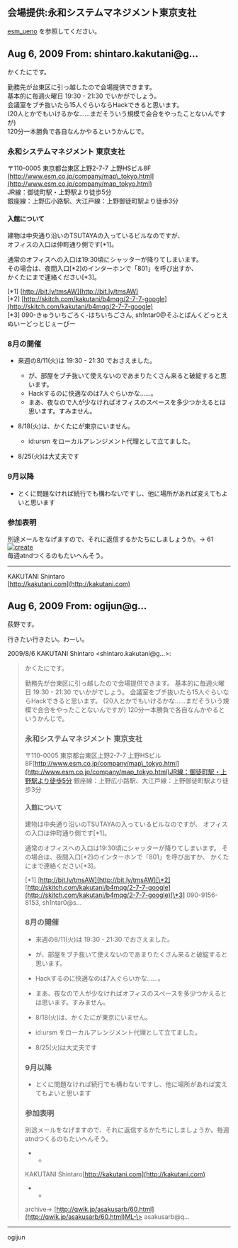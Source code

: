 ## 会場提供:永和システムマネジメント東京支社

[esm\_ueno](esm_ueno.html) を参照してください。

## Aug 6, 2009 From: shintaro.kakutani@g...

かくたにです。

勤務先が台東区に引っ越したので会場提供できます。  
基本的に毎週火曜日 19:30 - 21:30 でいかがでしょう。  
会議室をブチ抜いたら15人ぐらいならHackできると思います。  
(20人とかでもいけるかな……まだそういう規模で会合をやったことないんですが)  
120分一本勝負で各自なんかやるというかんじで。

### 永和システムマネジメント 東京支社

〒110-0005 東京都台東区上野2-7-7 上野HSビル8F  
[http://www.esm.co.jp/company/map\_tokyo.html](http://www.esm.co.jp/company/map_tokyo.html)  
JR線：御徒町駅・上野駅より徒歩5分  
銀座線：上野広小路駅、大江戸線：上野御徒町駅より徒歩3分

#### 入館について

建物は中央通り沿いのTSUTAYAの入っているビルなのですが、  
オフィスの入口は仲町通り側です[\*1]。

通常のオフィスへの入口は19:30頃にシャッターが降りてしまいます。  
その場合は、夜間入口[\*2]のインターホンで「801」を呼び出すか、  
かくたにまで連絡ください[\*3]。

[\*1] [http://bit.ly/tmsAW](http://bit.ly/tmsAW)  
[\*2] [http://skitch.com/kakutani/b4mqg/2-7-7-google](http://skitch.com/kakutani/b4mqg/2-7-7-google)  
[\*3] 090-きゅういちごろく-はちいちごさん, sh1ntar0@そふとばんくどっとえぬいーどっとじぇーぴー

### 8月の開催

- 来週の8/11(火)は 19:30 - 21:30 でおさえました。

  - が、部屋をブチ抜いて使えないのであまりたくさん来ると破綻すると思います。
  - Hackするのに快適なのは7人ぐらいかな……。
  - まあ、夜なので人が少なければオフィスのスペースを多少つかえるとは思います。すみません。
- 8/18(火)は、かくたにが東京にいません。

  - id:ursm をローカルアレンジメント代理として立てました。
- 8/25(火)は大丈夫です

### 9月以降

- とくに問題なければ続行でも構わないですし、他に場所があれば変えてもよいと思います

### 参加表明

別途メールをなげますので、それに返信するかたちにしましょうか。-\> 61[![create](.theme/i/new.png)](.new?t=61)  
毎週atndつくるのもたいへんそう。

* * *

KAKUTANI Shintaro  
[http://kakutani.com](http://kakutani.com)

## Aug 6, 2009 From: ogijun@g...

荻野です。

行きたい行きたい。わーい。

2009/8/6 KAKUTANI Shintaro \<shintaro.kakutani@g...\>:

> かくたにです。
> 
> 勤務先が台東区に引っ越したので会場提供できます。 基本的に毎週火曜日 19:30 - 21:30 でいかがでしょう。 会議室をブチ抜いたら15人ぐらいならHackできると思います。 (20人とかでもいけるかな……まだそういう規模で会合をやったことないんですが) 120分一本勝負で各自なんかやるというかんじで。
> 
> ### 永和システムマネジメント 東京支社
> 
> 〒110-0005 東京都台東区上野2-7-7 上野HSビル8F[http://www.esm.co.jp/company/map\_tokyo.html](http://www.esm.co.jp/company/map_tokyo.html)JR線：御徒町駅・上野駅より徒歩5分 銀座線：上野広小路駅、大江戸線：上野御徒町駅より徒歩3分
> 
> #### 入館について
> 
> 建物は中央通り沿いのTSUTAYAの入っているビルなのですが、 オフィスの入口は仲町通り側です[\*1]。
> 
> 通常のオフィスへの入口は19:30頃にシャッターが降りてしまいます。 その場合は、夜間入口[\*2]のインターホンで「801」を呼び出すか、 かくたにまで連絡ください[\*3]。
> 
> [\*1] [http://bit.ly/tmsAW](http://bit.ly/tmsAW)[\*2] [http://skitch.com/kakutani/b4mqg/2-7-7-google](http://skitch.com/kakutani/b4mqg/2-7-7-google)[\*3] 090-9156-8153, sh1ntar0@s...
> 
> ### 8月の開催
> 
> - 来週の8/11(火)は 19:30 - 21:30 でおさえました。
> 
> - が、部屋をブチ抜いて使えないのであまりたくさん来ると破綻すると思います。
> - Hackするのに快適なのは7人ぐらいかな……。
> - まあ、夜なので人が少なければオフィスのスペースを多少つかえるとは思います。すみません。
> - 8/18(火)は、かくたにが東京にいません。
> 
> - id:ursm をローカルアレンジメント代理として立てました。
> - 8/25(火)は大丈夫です
> 
> ### 9月以降
> 
> - とくに問題なければ続行でも構わないですし、他に場所があれば変えてもよいと思います
> 
> ### 参加表明
> 
> 別途メールをなげますので、それに返信するかたちにしましょうか。毎週atndつくるのもたいへんそう。
> 
> - -
> 
> KAKUTANI Shintaro[http://kakutani.com](http://kakutani.com)
> 
> - -
> 
> archive-\> [http://qwik.jp/asakusarb/60.html](http://qwik.jp/asakusarb/60.html)ML-\> asakusarb@q...
* * *

ogijun

